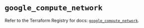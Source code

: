 # `google_compute_network`

Refer to the Terraform Registry for docs: [`google_compute_network`](https://registry.terraform.io/providers/hashicorp/google-beta/6.28.0/docs/resources/google_compute_network).

